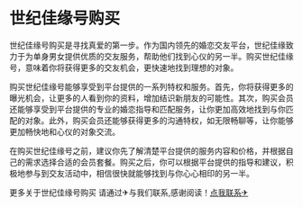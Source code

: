 # 世纪佳缘号购买

世纪佳缘号购买是寻找真爱的第一步。作为国内领先的婚恋交友平台，世纪佳缘致力于为单身男女提供优质的交友服务，帮助他们找到心仪的另一半。购买世纪佳缘号，意味着你将获得更多的交友机会，更快速地找到理想的对象。

购买世纪佳缘号能够享受到平台提供的一系列特权和服务。首先，你将获得更多的曝光机会，让更多的人看到你的资料，增加结识新朋友的可能性。其次，购买会员还能够享受到平台提供的专业的婚恋指导和匹配服务，让你更加高效地找到与你匹配的对象。此外，购买会员还能够获得更多的沟通特权，如无限畅聊等，让你能够更加畅快地和心仪的对象交流。

在购买世纪佳缘号之前，建议你先了解清楚平台提供的服务内容和价格，并根据自己的需求选择合适的会员套餐。购买之后，你可以根据平台提供的指导和建议，积极地参与到交友活动中，相信很快就能够找到与你心心相印的另一半。

更多关于世纪佳缘号购买 请通过✈与我们联系,感谢阅读！[点我联系✈](https://plus.G208.com)